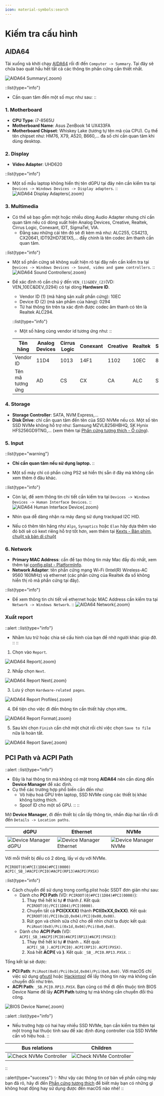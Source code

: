 ```yaml
---
icon: material-symbols:search
---
```


# Kiếm tra cấu hình

## AIDA64

Tải xuống và khởi chạy [AIDA64](https://www.aida64.com/) rồi đi đến `Computer -> Summary`. Tại đây sẽ chứa bao quát hầu hết tất cả các thông tin phần cứng cần thiết nhất.

![AIDA64 Summary](https://i.imgur.com/61Zv43m.png){.zoom}

::list{type="info"}
- Cần quan tâm đến một số mục như sau:
::

### 1. Motherboard
- **CPU Type**: i7-8565U
- **Motherboard Name**: Asus ZenBook 14 UX433FA
- **Motherboard Chipset**: Whiskey Lake (tương tự tên mã của CPU). Cụ thể tên chipset như: HM76, X79, A520, B660,... đa số chỉ cần quan tâm khi dùng desktop.

### 2. Display
- **Video Adapter**: UHD620

::list{type="info"}
- Một số mẫu laptop không hiển thị tên dGPU tại đây nên cần kiểm tra tại `Devices -> Windows Devices -> Display adapters`.
::
![AIDA64 Display Adapters](https://i.imgur.com/RsSgS6E.png){.zoom}

### 3. Multimedia
- Có thể sẽ bao gồm một hoặc nhiều dòng Audio Adapter nhưng chỉ cần quan tâm nếu có dòng xuất hiện Analog Devices, Creative, Realtek, Cirrus Logic, Conexant, IDT, SigmaTel, VIA.
    - Đằng sau những cái tên đó sẽ đi kèm mã như: ALC255, CS4213, CX20641, IDT92HD73E1X5,... đấy chính là tên codec âm thanh cần quan tâm.

::list{type="info"}
- Một số phần cứng sẽ không xuất hiện rõ tại đây nền cần kiểm tra tại `Devices -> Windows Devices -> Sound, video and game controllers`.
::
![AIDA64 Sound Controllers](https://i.imgur.com/sgV2CL3.png){.zoom}
- Để xác định rõ cần chú ý đến `VEN_(1)&DEV_(2)`(VD: VEN_10EC&DEV_0294) có tại dòng **Hardware ID**.
    - Vendor ID (1) (mã hãng sản xuất phần cứng): 10EC
    - Device ID (2) (mã sản phẩm của hãng): 0294
    - Từ hai thông tin trên ta xác định được codec âm thanh có tên là Realtek ALC294.

    ::list{type="info"}
    - Một số hãng cùng vendor id tương ứng như:
    ::

    | Tên hãng         | Analog Devices | Cirrus Logic | Conexant | Creative | Realtek | SigmaTel | VIA  |
    | --------         | -------------- | ------------ | -------- | -------- | ------- | -------- | ---  |
    | Vendor ID        | 11D4           | 1013         | 14F1     | 1102     | 10EC    | 8384     | 1106 |
    | Tên mã tương ứng | AD             | CS           | CX       | CA       | ALC     | STA      | VT   |

### 4. Storage
- **Storage Controller**: SATA, NVM Express,...
- **Disk Drive**: chỉ cần quan tâm đến tên của SSD NVMe nếu có. Một số tên SSD NVMe không hỗ trợ như: Samsung MZVLB256HBHQ, SK Hynix HFS256GD9TNG,... (xem thêm tại [Phần cứng tương thích - Ổ cứng](./hardware-supported#ổ-cứng)).

### 5. Input

::list{type="warning"}
- **Chỉ cần quan tâm nếu sử dụng laptop.**
::

- Một số máy chỉ có phần cứng PS2 sẽ hiển thị sẵn ở đây mà không cần xem thêm ở đâu khác.

::list{type="info"}
- Còn lại, để xem thông tin chi tiết cần kiểm tra tại `Devices -> Windows Devices -> Human Interface Devices`.
::
![AIDA64 Human Interface Device](https://i.imgur.com/qcnpjNL.png){.zoom}

- Nhìn qua dễ dàng nhận ra máy đang sử dụng trackpad I2C HID.
- Nếu có thêm tên hãng như `Alps`, `Synaptics` hoặc `Elan` hãy dựa thêm vào đó bởi sẽ có kext riêng hỗ trợ tốt hơn, xem thêm tại [Kexts - Bàn phím, chuột và bàn di chuột](/gathering-files/kexts#bàn-phím-chuột-và-bàn-di-chuột)

### 6. Network
- **Primary MAC Address**: cần để tạo thông tin máy Mac đầy đủ nhất, xem thêm tại [config.plist - PlatformInfo](/gathering-files/config/platforminfo).
- **Network Adapter**: tên phần cứng mạng Wi-Fi (Intel(R) Wireless-AC 9560 160MHz) và ethernet (các phần cứng của Realtek đa số không hiển thị rõ mã phần cứng tại đây).

::list{type="info"}
- Để xem thông tin chi tiết về ethernet hoặc MAC Address cần kiểm tra tại `Network -> Windows Network`.
::
![AIDA64 Network](https://i.imgur.com/g5kixkG.png){.zoom}

### Xuất report

::alert
::list{type="info"}
- Nhằm lưu trữ hoặc chia sẻ cấu hình của bạn để nhờ người khác giúp đỡ.
::
::

1. Chọn vào `Report`.

![AIDA64 Report](https://i.imgur.com/L2S9KrD.png){.zoom}

2. Nhấp chọn `Next`.

![AIDA64 Report Next](https://i.imgur.com/uWIvUMV.png){.zoom}

3. Lưu ý chọn `Hardware-related pages`.

![AIDA64 Report Profiles](https://i.imgur.com/vgo7wAk.png){.zoom}

4. Để tiện cho việc đi đến thông tin cần thiết hãy chọn `HTML`.

![AIDA64 Report Format](https://i.imgur.com/lEnf2PD.png){.zoom}

5. Sau khi chọn `Finish` cần chờ một chút rồi chỉ việc chọn `Save to file` nữa là hoàn tất.

![AIDA64 Report Save](https://i.imgur.com/OqtWR8n.png){.zoom}

## PCI Path và ACPI Path

::alert
::list{type="info"}
- Đây là hai thông tin mà không có mặt trong **AIDA64** nên cần dùng đến **Device Manager** để xác định.
- Cụ thể các trường hợp phổ biến cần đến như:
    - Vô hiệu hoá GPU trên laptop, SSD NVMe cùng các thiết bị khác không tương thích.
    - Spoof ID cho một số GPU.
::
::

Mở **Device Manager**, đi đến thiết bị cần lấy thông tin, nhấn đúp hai lần rồi đi đến `Details -> Location paths`.

| dGPU | Ethernet | NVMe |
| ---- | -------- | ---- |
| ![Device Manager dGPU](https://i.imgur.com/vWy5PRI.png) | ![Device Manager Ethernet](https://i.imgur.com/Zh3kzTL.png) | ![Device Manager NVMe](https://i.imgur.com/vcCnknE.png) |

Với mỗi thiết bị đều có 2 dòng, lấy ví dụ với NVMe.

```
PCIROOT(0)#PCI(1D04)#PCI(0000)
ACPI(_SB_)#ACPI(PCI0)#ACPI(RP13)#ACPI(PXSX)
```

::list{type="info"}
- Cách chuyển để sử dụng trong config.plist hoặc SSDT đơn giản như sau:
    - Dành cho **PCI Path** (VD: `PCIROOT(0)#PCI(1D04)#PCI(0000)`):
        1. Thay thế hết kí tự **#** thành **/**. Kết quả: `PCIROOT(0)/PCI(1D04)/PCI(0000)`.
        2. Chuyển tất cả **PCI(XXXX)** thành **PCI(0xXX,0xXX)**. Kết quả: `PCIROOT(0)/PCI(0x1D,0x04)/PCI(0x00,0x00)`.
        3. Rút gọn và chỉnh sửa chữ cho dễ nhìn chút ta được kết quả: `PciRoot(0x0)/Pci(0x1d,0x04)/Pci(0x0,0x0)`.
    - Dành cho **ACPI Path** (VD: `ACPI(_SB_)#ACPI(PCI0)#ACPI(RP13)#ACPI(PXSX)`):
        1. Thay thế hết kí tự **#** thành **.**. Kết quả: `ACPI(_SB_).ACPI(PCI0).ACPI(RP13).ACPI(PXSX)`.
        2. Xoá hết **ACPI(** và **)**. Kết quả: `_SB_.PCI0.RP13.PXSX`.
::

Tổng kết lại sẽ được:

- **PCI Path**: `PciRoot(0x0)/Pci(0x1d,0x04)/Pci(0x0,0x0)`. Với macOS chỉ việc sử dụng [gfxutil](https://github.com/acidanthera/gfxutil/releases) hoặc [Hackintool](https://github.com/benbaker76/Hackintool) để lấy thông tin này mà không cần chuyển đổi như trên.
- **ACPI Path**: `_SB.PCI0.RP13.PXSX`. Bạn cũng có thể đi đến thuộc tính BIOS Device Name để lấy **ACPI Path** tương tự mà không cần chuyển đổi thủ công.

![BIOS Device Name](https://i.imgur.com/o7yypwW.png){.zoom}

::alert
::list{type="info"}
- Nếu trường hợp có hai hay nhiều SSD NVMe, bạn cần kiểm tra thêm tại một trong hai thuộc tính sau để xác định đúng controller của SSD NVMe cần vô hiệu hoá.
::

| Bus relations | Children |
| :-----------: | :------: |
| ![Check NVMe Controller](https://i.imgur.com/Ndgv2xy.png) | ![Check NVMe Controller](https://i.imgur.com/sTWANBD.png) |
::

::alert{type="success"}
✨ Như vậy các thông tin cơ bản về phần cứng máy bạn đã rõ, hãy đi đến [Phần cứng tương thích](./hardware-supported) để biết máy bạn có những gì không hoạt động hay sử dụng được đến macOS nào nhé!
::